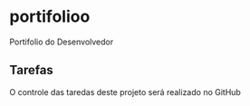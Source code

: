 # portifolioo
Portifolio do Desenvolvedor

## Tarefas

O controle das taredas deste projeto será realizado no GitHub